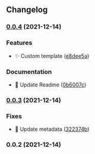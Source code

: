## Changelog
### [0.0.4](https://github.com/SkepticMystic/email-templates/compare/0.0.3...0.0.4) (2021-12-14)


### Features

* :sparkles: Custom template ([e8dee5a](https://github.com/SkepticMystic/email-templates/commit/e8dee5aaf1c898949d99594a0bb74eb1975816ff))


### Documentation

* :memo: Update Readme ([0b6007c](https://github.com/SkepticMystic/email-templates/commit/0b6007c4235e8768dbcc14b4d3e6d2be4361621a))

### [0.0.3](https://github.com/SkepticMystic/email-templates/compare/0.0.2...0.0.3) (2021-12-14)


### Fixes

* :bug: Update metadata ([322374b](https://github.com/SkepticMystic/email-templates/commit/322374b92b1e008358bf8d59a80ff7b53f536f18))

### 0.0.2 (2021-12-14)
